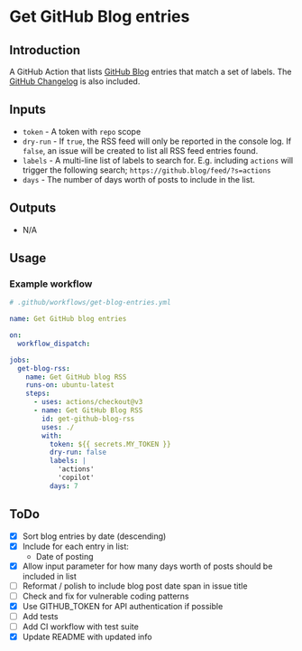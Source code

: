 # Get GitHub Blog entries

## Introduction

A GitHub Action that lists [GitHub Blog](https://github.blog/) entries that match a set of labels. The [GitHub Changelog](https://github.blog/changelog/) is also included.

## Inputs

- `token` - A token with `repo` scope
- `dry-run` - If `true`, the RSS feed will only be reported in the console log. If `false`, an issue will be created to list all RSS feed entries found.
- `labels` - A multi-line list of labels to search for. E.g. including `actions` will trigger the following search; `https://github.blog/feed/?s=actions`
- `days` - The number of days worth of posts to include in the list.

## Outputs

- N/A

## Usage

### Example workflow

```yml
# .github/workflows/get-blog-entries.yml

name: Get GitHub blog entries

on:
  workflow_dispatch:

jobs:
  get-blog-rss:
    name: Get GitHub blog RSS
    runs-on: ubuntu-latest
    steps:
      - uses: actions/checkout@v3
      - name: Get GitHub Blog RSS
        id: get-github-blog-rss
        uses: ./
        with:
          token: ${{ secrets.MY_TOKEN }}
          dry-run: false
          labels: |
            'actions'
            'copilot'
          days: 7
```

## ToDo

- [x] Sort blog entries by date (descending)
- [x] Include for each entry in list:
  - Date of posting
- [x] Allow input parameter for how many days worth of posts should be included in list
- [ ] Reformat / polish to include blog post date span in issue title 
- [ ] Check and fix for vulnerable coding patterns
- [x] Use GITHUB_TOKEN for API authentication if possible
- [ ] Add tests
- [ ] Add CI workflow with test suite
- [x] Update README with updated info
